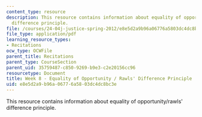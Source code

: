 ```yaml
---
content_type: resource
description: This resource contains information about equality of opportunity/rawls'
  difference principle.
file: /courses/24-04j-justice-spring-2012/e8e5d2a9b96a06776a5803dc4dc8bc3e_MIT24_04JS12_Week8.pdf
file_type: application/pdf
learning_resource_types:
- Recitations
ocw_type: OCWFile
parent_title: Recitations
parent_type: CourseSection
parent_uid: 35759487-c850-9269-b9e3-c2e20156cc96
resourcetype: Document
title: Week 8 - Equality of Opportunity / Rawls' Difference Principle
uid: e8e5d2a9-b96a-0677-6a58-03dc4dc8bc3e
---
```

This resource contains information about equality of opportunity/rawls' difference principle.

